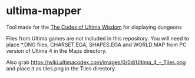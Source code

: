 # ultima-mapper
Tool made for the [The Codex of Ultima Wisdom](http://wiki.ultimacodex.com/wiki/Main_Page) for displaying dungeons

Files from Ultima games are not included in this repository. You will need to place *.DNG files, CHARSET.EGA, SHAPES.EGA and WORLD.MAP from PC version of Ultima 4 in the Maps directory.

Also grab https://wiki.ultimacodex.com/images/0/0d/Ultima_4_-_Tiles.png and place it as tiles.png in the Tiles directory.
